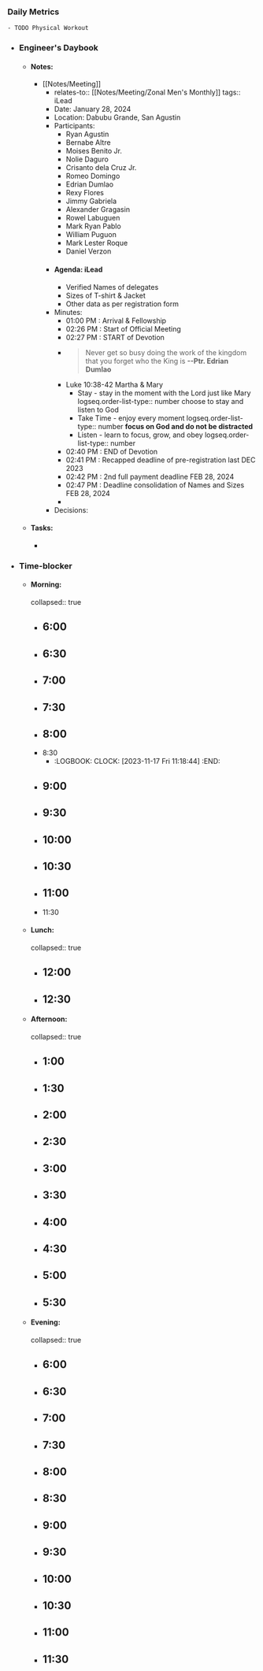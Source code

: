 ### Daily Metrics
	- TODO Physical Workout
- ### Engineer's Daybook
	- #### Notes:
		- [[Notes/Meeting]]
			- relates-to:: [[Notes/Meeting/Zonal Men's Monthly]] 
			  tags:: iLead
			- Date: January 28, 2024
			- Location: Dabubu Grande, San Agustin
			- Participants:
				- Ryan Agustin
				- Bernabe Altre
				- Moises Benito Jr.
				- Nolie Daguro
				- Crisanto dela Cruz Jr.
				- Romeo Domingo
				- Edrian Dumlao
				- Rexy Flores
				- Jimmy Gabriela
				- Alexander Gragasin
				- Rowel Labuguen
				- Mark Ryan Pablo
				- William Puguon
				- Mark Lester Roque
				- Daniel Verzon
			- #### Agenda: iLead
				- Verified Names of delegates
				- Sizes of T-shirt & Jacket
				- Other data as per registration form
			- Minutes:
				- 01:00 PM : Arrival & Fellowship
				- 02:26 PM : Start of Official Meeting
				- 02:27 PM : START of Devotion
				- >Never get so busy doing the work of the kingdom that you forget who the King is
				  >**--Ptr. Edrian Dumlao**
				- Luke 10:38-42 Martha & Mary
					- Stay - stay in the moment with the Lord just like Mary
					  logseq.order-list-type:: number
					  choose to stay and listen to God
					- Take Time - enjoy every moment
					  logseq.order-list-type:: number
					  **focus on God and do not be distracted**
					- Listen - learn to focus, grow, and obey
					  logseq.order-list-type:: number
				- 02:40 PM : END of Devotion
				- 02:41 PM : Recapped deadline of pre-registration last DEC 2023
				- 02:42 PM : 2nd full payment deadline FEB 28, 2024
				- 02:47 PM : Deadline consolidation of Names and Sizes FEB 28, 2024
				-
			- Decisions:
	- #### Tasks:
		-
- ### Time-blocker
	- #### Morning:
	  collapsed:: true
		- 6:00
			-
		- 6:30
			-
		- 7:00
			-
		- 7:30
			-
		- 8:00
			-
		- 8:30
			- :LOGBOOK:
			  CLOCK: [2023-11-17 Fri 11:18:44]
			  :END:
		- 9:00
			-
		- 9:30
			-
		- 10:00
			-
		- 10:30
			-
		- 11:00
			-
		- 11:30
	- #### Lunch:
	  collapsed:: true
		- 12:00
			-
		- 12:30
			-
	- #### Afternoon:
	  collapsed:: true
		- 1:00
			-
		- 1:30
			-
		- 2:00
			-
		- 2:30
			-
		- 3:00
			-
		- 3:30
			-
		- 4:00
			-
		- 4:30
			-
		- 5:00
			-
		- 5:30
			-
	- #### Evening:
	  collapsed:: true
		- 6:00
			-
		- 6:30
			-
		- 7:00
			-
		- 7:30
			-
		- 8:00
			-
		- 8:30
			-
		- 9:00
			-
		- 9:30
			-
		- 10:00
			-
		- 10:30
			-
		- 11:00
			-
		- 11:30
			-